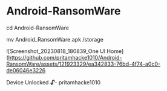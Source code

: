# Android-RansomWare 



cd Android-RansomWare

mv Android_RansomWare.apk /storage

![Screenshot_20230818_180839_One UI Home](https://github.com/pritamhacke1010/Android-RansomWare/assets/121923329/ea342833-76bd-4f74-a0c0-de06046e3226



Device Unlocked 🔓- pritamhacke1010


